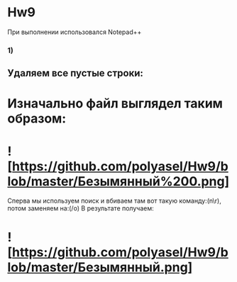 # Hw9
При выполнении использовался Notepad++
### 1)
## Удаляем все пустые строки:
# Изначально файл выглядел таким образом:
# ![https://github.com/polyasel/Hw9/blob/master/Безымянный%200.png]
Сперва мы используем поиск и вбиваем там вот такую команду:(n\r), потом заменяем на:(/o)
В результате получаем:
# ![https://github.com/polyasel/Hw9/blob/master/Безымянный.png]
